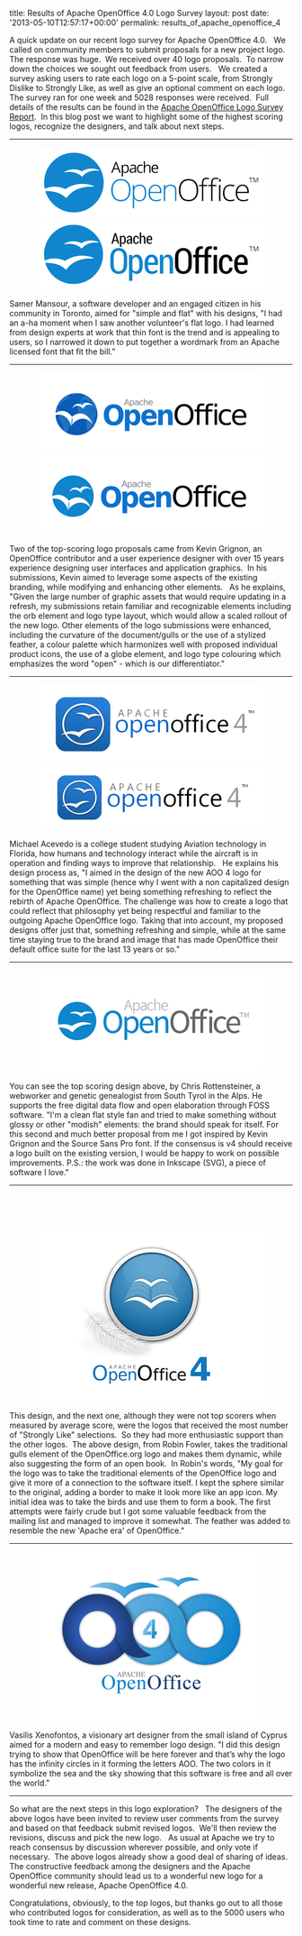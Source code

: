 title: Results of Apache OpenOffice 4.0 Logo Survey
layout: post
date: '2013-05-10T12:57:17+00:00'
permalink: results_of_apache_openoffice_4

<p>A quick update on our recent logo survey for Apache OpenOffice 4.0. &nbsp; We called on community members to submit proposals for a new project logo.&nbsp; The response was huge.&nbsp; We received over 40 logo proposals.&nbsp; To narrow down the choices we sought out feedback from users.&nbsp;&nbsp; We created a survey asking users to rate each logo on a 5-point scale, from Strongly Dislike to Strongly Like, as well as give an optional comment on each logo.&nbsp; The survey ran for one week and 5028 responses were received.&nbsp; Full details of the results can be found in the <a href="http://survey.openoffice.org/reports/aoo40-logo-poll/">Apache OpenOffice Logo Survey Report</a>.&nbsp; In this blog post we want to highlight some of the highest scoring logos, recognize the designers, and talk about next steps.</p> 
  <p> </p><hr /> 
  <p> </p> 
  <p> </p> 
  <p align="center"><img src="../images/blog/logo-36.png" /> <img src="../images/blog/logo-5.png" /><br /></p> 
  <p>Samer Mansour, a software developer and an engaged citizen in his 
community in Toronto, aimed for &quot;simple and flat&quot; with his designs, &quot;I had 
an a-ha moment when I
 saw another volunteer's flat logo. I had learned from design experts at
 work that thin font is the trend and is appealing to users, so I 
narrowed it down to put together a wordmark from an Apache licensed font 
that fit the bill.&quot; </p><hr /> 
  <p> </p> 
  <p> </p> 
  <div align="center"><img src="../images/blog/logo-28.png" /><img src="../images/blog/logo-31.png" /></div> 
  <p>Two of the top-scoring logo proposals came from Kevin Grignon, an OpenOffice contributor and a user 
experience designer with over&nbsp;15 years experience&nbsp;designing user 
interfaces and application graphics.&nbsp; In his submissions, 
Kevin aimed to leverage some aspects of the&nbsp;existing branding, while 
modifying and&nbsp;enhancing other elements.&nbsp;&nbsp; As he explains, &quot;Given the large number of 
graphic assets that would require updating in a refresh, my 
submissions retain familiar and recognizable&nbsp;elements including the&nbsp;orb 
element and logo type layout, which would allow a scaled rollout of the 
new logo. Other elements of the logo submissions were enhanced, 
including the curvature of the&nbsp;document/gulls or&nbsp;the use of a stylized
 feather, a colour palette which harmonizes well with proposed 
individual product icons, the use of a globe element, and logo type 
colouring which emphasizes the word &quot;open&quot; -&nbsp;which is our 
differentiator.&quot; </p><hr /> 
  <p> </p> 
  <p> </p> 
  <p align="center"><img src="../images/blog/logo-12.png" /> <img src="../images/blog/logo-13.png" /></p> 
  <p>Michael Acevedo is a college student studying Aviation technology in Florida, how humans and 
technology interact while the aircraft is in operation and finding ways to 
improve that relationship.&nbsp;&nbsp; He explains his design process as, &quot;I aimed in the&nbsp;design&nbsp;of the new
 AOO 4 logo for something that was simple (hence why I went with a 
non&nbsp;capitalized&nbsp;design for the OpenOffice name) yet being something 
refreshing to reflect the rebirth of Apache OpenOffice. The challenge 
was how to create a logo that could reflect that philosophy yet being 
respectful and familiar to the outgoing Apache OpenOffice logo. Taking 
that into account, my proposed designs offer just 
that, something refreshing and simple, while at the same time staying 
true to the brand and image that has made OpenOffice their default 
office suite for the last 13 years or so.&quot;</p> 
  <p> </p><hr /> 
  <p align="center"> <img src="../images/blog/logo-34.png" /></p> 
  <p>You can see the top scoring design above, by Chris Rottensteiner, a webworker and genetic genealogist
              from South Tyrol in the Alps. He supports the free digital
              data flow and open elaboration through FOSS software. &quot;I'm
                a clean flat style fan and tried to make something
                without glossy or other &quot;modish&quot; elements: the brand
                should speak for itself. For this second and much better
                proposal from me I got inspired by Kevin Grignon and the
                Source Sans Pro font. If the consensus is v4 should
                receive a logo built on the existing version, I would
                be happy to work on possible improvements. P.S.: the
                work was done in Inkscape (SVG), a piece of software I
                love.&quot;</p> 
  <p> </p><hr /> 
  <pre><p>&nbsp;</p></pre> 
  <p> </p> 
  <p align="center"><img src="../images/blog/logo-15.png" /> </p> 
  <p>This design, and the next one, although they were not top scorers when measured by average score, were the logos that received the most number of &quot;Strongly Like&quot; selections.&nbsp; So they had more enthusiastic support than the other logos.&nbsp; The above design, from Robin Fowler, takes the traditional gulls element of the OpenOffice.org logo and makes them dynamic, while also suggesting the form of an open book.&nbsp; In Robin's words, &quot;My goal for the logo was to take the traditional elements of the OpenOffice logo and give it more of a connection to the software itself. I 
kept the sphere similar to the original, adding a border to make it look
 more like an app icon. My initial idea was to take the birds and use 
them to form a book. The first attempts were fairly crude but I got some
 valuable feedback from the mailing list and managed to improve it 
somewhat. The feather was added to resemble the new 'Apache era' of OpenOffice.&quot;</p><hr /> 
  <p> </p> 
  <p> </p> 
  <p align="center"><img src="../images/blog/logo-4.png" /><br /></p> 
  <p>Vasilis Xenofontos, a visionary art
designer from the small island of Cyprus aimed for a modern and easy
to remember logo design. &quot;I did this design trying to show that
OpenOffice will be here forever and that’s why the logo has the infinity circles in it forming the letters AOO. The two colors in
it symbolize the sea and the sky showing that this software is free
and all over the world.&quot;</p><hr /> 
  <p> </p> 
  <p> </p> 
  <p>So what are the next steps in this logo exploration?&nbsp;&nbsp; The designers of the above logos have been invited to review user comments from the survey and based on that feedback submit revised logos.&nbsp; We'll then review the revisions, discuss and pick the new logo.&nbsp;&nbsp; As usual at Apache we try to reach consensus by discussion wherever possible, and only vote if necessary.&nbsp; The above logos already show a good deal of sharing of ideas.&nbsp; The constructive feedback among the designers and the Apache OpenOffice community should lead us to a wonderful new logo for a wonderful new release, Apache OpenOffice 4.0.
</p> 
  <p>Congratulations, obviously, to the top logos, but thanks go out to all those who contributed logos for consideration, as well as to the 5000 users who took time to rate and comment on these designs.<br /></p>
